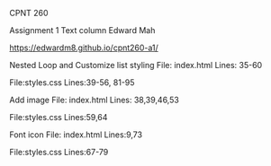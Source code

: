 CPNT 260

Assignment 1 Text column
Edward Mah

https://edwardm8.github.io/cpnt260-a1/

Nested Loop and Customize list styling
File: index.html
Lines: 35-60

File:styles.css
Lines:39-56, 81-95

Add image
File: index.html
Lines: 38,39,46,53

File:styles.css
Lines:59,64

Font icon
File: index.html
Lines:9,73

File:styles.css
Lines:67-79

